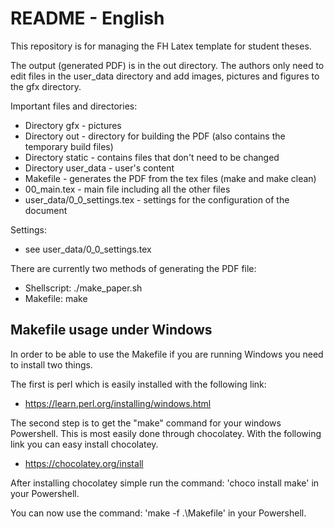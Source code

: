 # README - English

This repository is for managing the FH Latex template for student theses.

The output (generated PDF) is in the out directory.
The authors only need to edit files in the user_data directory and add images, pictures and figures to the gfx directory.

Important files and directories:
- Directory gfx - pictures
- Directory out - directory for building the PDF (also contains the temporary build files)
- Directory static - contains files that don't need to be changed
- Directory user_data - user's content
- Makefile - generates the PDF from the tex files (make and make clean)
- 00_main.tex - main file including all the other files
- user_data/0_0_settings.tex - settings for the configuration of the document

Settings:
- see user_data/0_0_settings.tex

There are currently two methods of generating the PDF file:
- Shellscript: ./make_paper.sh
- Makefile: make


## Makefile usage under Windows
In order to be able to use the Makefile if you are running Windows you need to install two things.

The first is perl which is easily installed with the following link:
- https://learn.perl.org/installing/windows.html

The second step is to get the "make" command for your windows Powershell. This is most easily done through chocolatey.
With the following link you can easy install chocolatey.
- https://chocolatey.org/install

After installing chocolatey simple run the command:
'choco install make'
in your Powershell.

You can now use the command:
'make -f .\Makefile'
in your Powershell.

